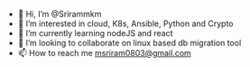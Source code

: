 - 👋 Hi, I’m @Srirammkm
- 👀 I’m interested in cloud, K8s, Ansible, Python and Crypto
- 🌱 I’m currently learning nodeJS and react 
- 💞️ I’m looking to collaborate on linux based db migration tool
- 📫 How to reach me msriram0803@gmail.com


